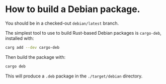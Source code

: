 # How to build a Debian package.

You should be in a checked-out `debian/latest` branch.

The simplest tool to use to build Rust-based Debian packages is `cargo-deb`, installed with:
```sh
carg add --dev cargo-deb
```
Then build the package with:

```sh
cargo deb
```

This will produce a `.deb` package in the `./target/debian` directory.
